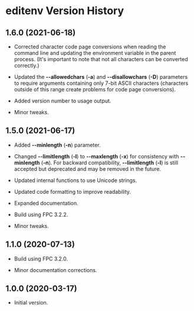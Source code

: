 # editenv Version History

## 1.6.0 (2021-06-18)

* Corrected character code page conversions when reading the command line and updating the environment variable in the parent process. (It's important to note that not all characters can be converted correctly.)

* Updated the **--allowedchars** (**-a**) and **--disallowchars** (**-D**) parameters to require arguments containing only 7-bit ASCII characters (characters outside of this range create problems for code page conversions).

* Added version number to usage output.

* Minor tweaks.

## 1.5.0 (2021-06-17)

* Added **--minlength** (**-n**) parameter.

* Changed **--limitlength** (**-l**) to **--maxlength** (**-x**) for consistency with **--minlength** (**-n**). For backward compatibility, **--limitlength** (**-l**) is still accepted but deprecated and may be removed in the future.

* Updated internal functions to use Unicode strings.

* Updated code formatting to improve readability.

* Expanded documentation.

* Build using FPC 3.2.2.

* Minor tweaks.

## 1.1.0 (2020-07-13)

* Build using FPC 3.2.0.

* Minor documentation corrections.

## 1.0.0 (2020-03-17)

* Initial version.

